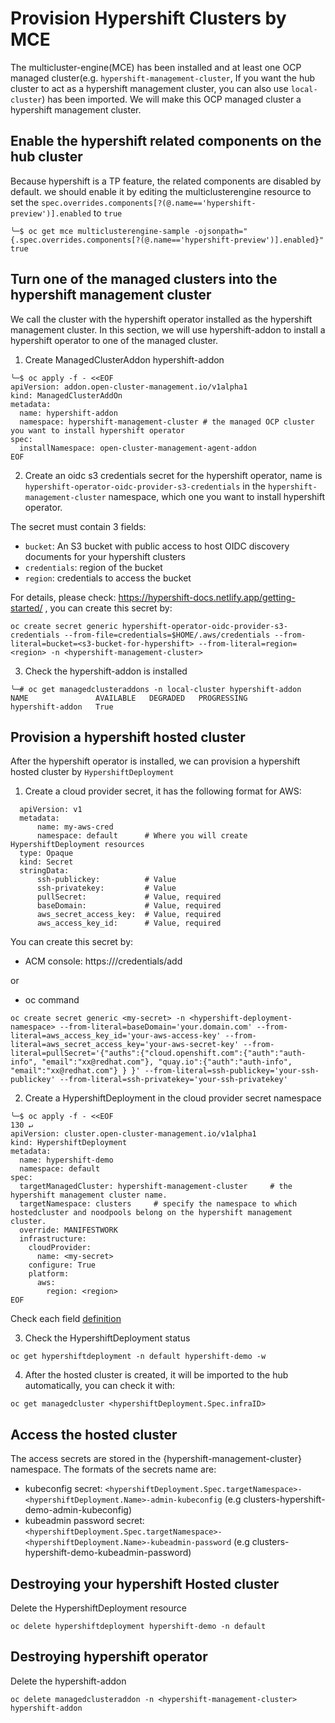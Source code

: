 # Provision Hypershift Clusters by MCE

The multicluster-engine(MCE) has been installed and at least one OCP managed cluster(e.g. `hypershift-management-cluster`, If you want the hub cluster to act as a hypershift management cluster, you can also use `local-cluster`) has been imported. We will make this OCP managed cluster a hypershift management cluster.

## Enable the hypershift related components on the hub cluster

Because hypershift is a TP feature, the related components are disabled by default. we should enable it by editing the multiclusterengine resource to set the `spec.overrides.components[?(@.name=='hypershift-preview')].enabled` to `true`
```
╰─$ oc get mce multiclusterengine-sample -ojsonpath="{.spec.overrides.components[?(@.name=='hypershift-preview')].enabled}"
true
```

## Turn one of the managed clusters into the hypershift management cluster

We call the cluster with the hypershift operator installed as the hypershift management cluster. In this section, we will use hypershift-addon to install a hypershift operator to one of the managed cluster.

1. Create ManagedClusterAddon hypershift-addon
```
╰─$ oc apply -f - <<EOF
apiVersion: addon.open-cluster-management.io/v1alpha1
kind: ManagedClusterAddOn
metadata:
  name: hypershift-addon
  namespace: hypershift-management-cluster # the managed OCP cluster you want to install hypershift operator
spec:
  installNamespace: open-cluster-management-agent-addon
EOF
```

2. Create an oidc s3 credentials secret for the hypershift operator, name is `hypershift-operator-oidc-provider-s3-credentials` in the `hypershift-management-cluster` namespace, which one you want to install hypershift operator.

The secret must contain 3 fields:
- `bucket`: An S3 bucket with public access to host OIDC discovery documents for your hypershift clusters
- `credentials`: region of the bucket
- `region`: credentials to access the bucket

For details, please check: https://hypershift-docs.netlify.app/getting-started/ , you can create this secret by:
```
oc create secret generic hypershift-operator-oidc-provider-s3-credentials --from-file=credentials=$HOME/.aws/credentials --from-literal=bucket=<s3-bucket-for-hypershift> --from-literal=region=<region> -n <hypershift-management-cluster>
```

3. Check the hypershift-addon is installed
```
╰─# oc get managedclusteraddons -n local-cluster hypershift-addon
NAME               AVAILABLE   DEGRADED   PROGRESSING
hypershift-addon   True
```

## Provision a hypershift hosted cluster

After the hypershift operator is installed, we can provision a hypershift hosted cluster by `HypershiftDeployment`

1. Create a cloud provider secret, it has the following format for AWS:
```
  apiVersion: v1
  metadata:
      name: my-aws-cred
      namespace: default      # Where you will create HypershiftDeployment resources
  type: Opaque
  kind: Secret
  stringData:
      ssh-publickey:          # Value
      ssh-privatekey:         # Value
      pullSecret:             # Value, required
      baseDomain:             # Value, required
      aws_secret_access_key:  # Value, required
      aws_access_key_id:      # Value, required
```

You can create this secret by:
- ACM console: https://<Advanced-Cluster-Management-Console>/credentials/add

or
- oc command
```
oc create secret generic <my-secret> -n <hypershift-deployment-namespace> --from-literal=baseDomain='your.domain.com' --from-literal=aws_access_key_id='your-aws-access-key' --from-literal=aws_secret_access_key='your-aws-secret-key' --from-literal=pullSecret='{"auths":{"cloud.openshift.com":{"auth":"auth-info", "email":"xx@redhat.com"}, "quay.io":{"auth":"auth-info", "email":"xx@redhat.com"} } }' --from-literal=ssh-publickey='your-ssh-publickey' --from-literal=ssh-privatekey='your-ssh-privatekey'
```

2. Create a HypershiftDeployment in the cloud provider secret namespace
```
╰─$ oc apply -f - <<EOF                                                                                                          130 ↵
apiVersion: cluster.open-cluster-management.io/v1alpha1
kind: HypershiftDeployment
metadata:
  name: hypershift-demo
  namespace: default
spec:
  targetManagedCluster: hypershift-management-cluster     # the hypershift management cluster name.
  targetNamespace: clusters     # specify the namespace to which hostedcluster and noodpools belong on the hypershift management cluster.
  override: MANIFESTWORK
  infrastructure:
    cloudProvider:
      name: <my-secret>
    configure: True
    platform:
      aws:
        region: <region>
EOF
```

Check each field [definition](./../api/v1alpha1/hypershiftdeployment_types.go)

3. Check the HypershiftDeployment status
```
oc get hypershiftdeployment -n default hypershift-demo -w
```

4. After the hosted cluster is created, it will be imported to the hub automatically, you can check it with:
```
oc get managedcluster <hypershiftDeployment.Spec.infraID>
```

## Access the hosted cluster

The access secrets are stored in the {hypershift-management-cluster} namespace.
The formats of the secrets name are:
- kubeconfig secret: `<hypershiftDeployment.Spec.targetNamespace>-<hypershiftDeployment.Name>-admin-kubeconfig` (e.g clusters-hypershift-demo-admin-kubeconfig)
- kubeadmin password secret: `<hypershiftDeployment.Spec.targetNamespace>-<hypershiftDeployment.Name>-kubeadmin-password` (e.g clusters-hypershift-demo-kubeadmin-password)

## Destroying your hypershift Hosted cluster

Delete the HypershiftDeployment resource
```
oc delete hypershiftdeployment hypershift-demo -n default
```

## Destroying hypershift operator

Delete the hypershift-addon
```
oc delete managedclusteraddon -n <hypershift-management-cluster> hypershift-addon
```
